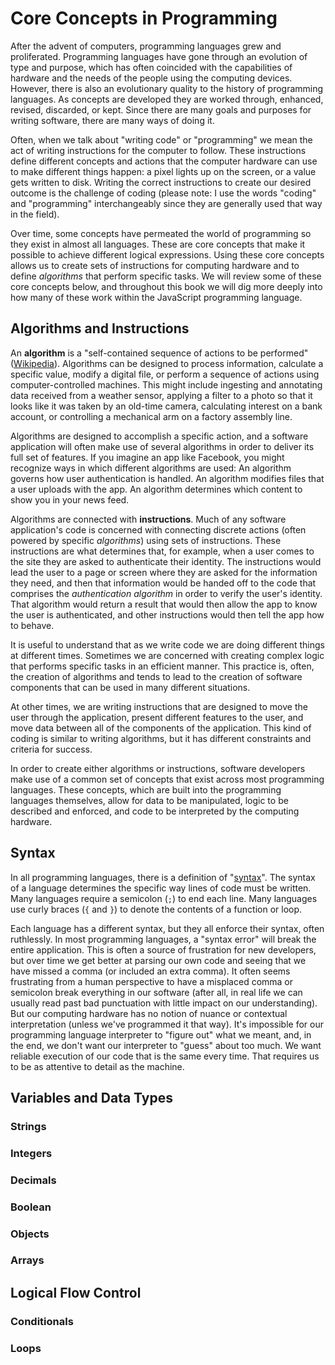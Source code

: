 # Core Concepts in Programming

After the advent of computers, programming languages grew and proliferated. Programming languages have gone through an evolution of type and purpose, which has often coincided with the capabilities of hardware and the needs of the people using the computing devices. However, there is also an evolutionary quality to the history of programming languages. As concepts are developed they are worked through, enhanced, revised, discarded, or kept. Since there are many goals and purposes for writing software, there are many ways of doing it. 

Often, when we talk about "writing code" or "programming" we mean the act of writing instructions for the computer to follow. These instructions define different concepts and actions that the computer hardware can use to make different things happen: a pixel lights up on the screen, or a value gets written to disk. Writing the correct instructions to create our desired outcome is the challenge of coding (please note: I use the words "coding" and "programming" interchangeably since they are generally used that way in the field).

Over time, some concepts have permeated the world of programming so they exist in almost all languages. These are core concepts that make it possible to achieve different logical expressions. Using these core concepts allows us to create sets of instructions for computing hardware and to define _algorithms_ that perform specific tasks. We will review some of these core concepts below, and throughout this book we will dig more deeply into how many of these work within the JavaScript programming language. 

## Algorithms and Instructions

An **algorithm** is a "self-contained sequence of actions to be performed" ([Wikipedia](https://en.wikipedia.org/wiki/Algorithm)). Algorithms can be designed to process information, calculate a specific value, modify a digital file, or perform a sequence of actions using computer-controlled machines. This might include ingesting and annotating data received from a weather sensor, applying a filter to a photo so that it looks like it was taken by an old-time camera, calculating interest on a bank account, or controlling a mechanical arm on a factory assembly line. 

Algorithms are designed to accomplish a specific action, and a software application will often make use of several algorithms in order to deliver its full set of features. If you imagine an app like Facebook, you might recognize ways in which different algorithms are used: An algorithm governs how user authentication is handled. An algorithm modifies files that a user uploads with the app. An algorithm determines which content to show you in your news feed.

Algorithms are connected with **instructions**. Much of any software application's code is concerned with connecting discrete actions (often powered by specific _algorithms_) using sets of instructions. These instructions are what determines that, for example, when a user comes to the site they are asked to authenticate their identity. The instructions would lead the user to a page or screen where they are asked for the information they need, and then that information would be handed off to the code that comprises the _authentication algorithm_ in order to verify the user's identity. That algorithm would return a result that would then allow the app to know the user is authenticated, and other instructions would then tell the app how to behave.

It is useful to understand that as we write code we are doing different things at different times. Sometimes we are concerned with creating complex logic that performs specific tasks in an efficient manner. This practice is, often, the creation of algorithms and tends to lead to the creation of software components that can be used in many different situations.

At other times, we are writing instructions that are designed to move the user through the application, present different features to the user, and move data between all of the components of the application. This kind of coding is similar to writing algorithms, but it has different constraints and criteria for success.

In order to create either algorithms or instructions, software developers make use of a common set of concepts that exist across most programming languages. These concepts, which are built into the programming languages themselves, allow for data to be manipulated, logic to be described and enforced, and code to be interpreted by the computing hardware.

## Syntax
In all programming languages, there is a definition of "[syntax](https://en.wikipedia.org/wiki/Syntax_%28programming_languages%29)". The syntax of a language determines the specific way lines of code must be written. Many languages require a semicolon (`;`) to end each line. Many languages use curly braces (`{` and `}`) to denote the contents of a function or loop.

Each language has a different syntax, but they all enforce their syntax, often ruthlessly. In most programming languages, a "syntax error" will break the entire application. This is often a source of frustration for new developers, but over time we get better at parsing our own code and seeing that we have missed a comma (or included an extra comma). It often seems frustrating from a human perspective to have a misplaced comma or semicolon break everything in our software (after all, in real life we can usually read past bad punctuation with little impact on our understanding). But our computing hardware has no notion of nuance or contextual interpretation (unless we've programmed it that way). It's impossible for our programming language interpreter to "figure out" what we meant, and, in the end, we don't want our interpreter to "guess" about too much. We want reliable execution of our code that is the same every time. That requires us to be as attentive to detail as the machine.

## Variables and Data Types

### Strings

### Integers

### Decimals

### Boolean

### Objects

### Arrays

## Logical Flow Control 

### Conditionals

### Loops

